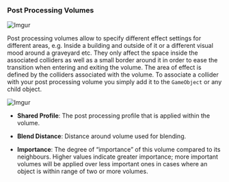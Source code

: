 
### Post Processing Volumes

![Imgur](https://i.imgur.com/hKz10bG.png)

Post processing volumes allow to specify different effect settings for different areas, e.g. Inside a building and outside of it or a different visual mood around a graveyard etc. They only affect the space inside the associated colliders as well as a small border around it in order to ease the transition when entering and exiting the volume. The area of effect is defined by the colliders associated with the volume. To associate a collider with your post processing volume you simply add it to the `GameObject` or any child object.

![Imgur](https://i.imgur.com/apz8a1H.png)

- **Shared Profile**: The post processing profile that is applied within the volume.

- **Blend Distance**: Distance around volume used for blending.

- **Importance**: The degree of “importance” of this volume compared to its neighbours. Higher values indicate greater importance; more important volumes will be applied over less important ones in cases where an object is within range of two or more volumes.

